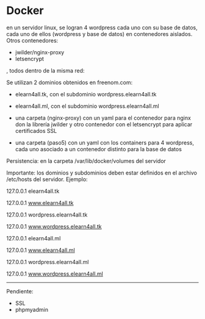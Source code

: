 # Docker
en un servidor linux, se logran 4 wordpress cada uno con su base de datos, cada uno de ellos (wordpress y base de datos) en contenedores aislados.
Otros contenedores: 
- jwilder/nginx-proxy
- letsencrypt

, todos dentro de la misma red:

Se utilizan 2 dominios obtenidos en freenom.com:
- elearn4all.tk, con el subdominio wordpress.elearn4all.tk
- elearn4all.ml, con el subdominio wordpress.elearn4all.ml

- una carpeta (nginx-proxy) con un yaml para el contenedor para nginx don la librería jwilder y otro contenedor con el letsencrypt para aplicar certificados SSL
- una carpeta (paso5) con un yaml con los containers para 4 wordpress, cada uno asociado a un contenedor distinto para la base de datos


Persistencia: en la carpeta /var/lib/docker/volumes del servidor

Importante: los dominios y subdominios deben estar definidos en el archivo /etc/hosts del servidor. Ejemplo:

127.0.0.1       elearn4all.tk

127.0.0.1       www.elearn4all.tk

127.0.0.1       wordpress.elearn4all.tk

127.0.0.1       www.wordpress.elearn4all.tk

127.0.0.1       elearn4all.ml

127.0.0.1       www.elearn4all.ml

127.0.0.1       wordpress.elearn4all.ml

127.0.0.1       www.wordpress.elearn4all.ml


-------------------------
Pendiente:
- SSL
- phpmyadmin


